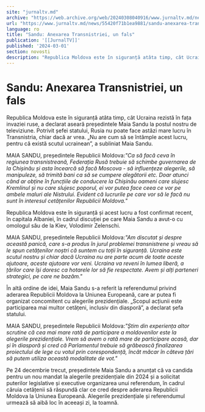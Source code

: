 ```yaml
---
site: "jurnaltv.md"
archive: "https://web.archive.org/web/20240308040916/www.jurnaltv.md/news/55420f71b1ea9881/sandu-anexarea-transnistriei-un-fals.html"
url: "https://www.jurnaltv.md/news/55420f71b1ea9881/sandu-anexarea-transnistriei-un-fals.html"
language: ro
title: "Sandu: Anexarea Transnistriei, un fals"
publication: '[[JurnalTV]]'
published: '2024-03-01'
section: novosti
description: "Republica Moldova este în siguranță atâta timp, cât Ucraina rezistă în fața invaziei ruse, a declarat aseară președintele Maia Sandu la postul nostru de televiziune. Potrivit șefei statului, Rusia nu poate face astăzi mare lucru în Transnistria, chiar dacă ar vrea. „Nu are cum să se întâmple acest lucru, pentru că există scutul ucrainean”, a subliniat Maia Sandu."
---
```


# Sandu: Anexarea Transnistriei, un fals

Republica Moldova este în siguranță atâta timp, cât Ucraina rezistă în fața invaziei ruse, a declarat aseară președintele Maia Sandu la postul nostru de televiziune. Potrivit șefei statului, Rusia nu poate face astăzi mare lucru în Transnistria, chiar dacă ar vrea. „Nu are cum să se întâmple acest lucru, pentru că există scutul ucrainean”, a subliniat Maia Sandu.

MAIA SANDU, președintele Republicii Moldova:*"Ca să facă ceva în regiunea transnistreană, Federația Rusă trebuie să schimbe guvernarea de la Chișinău și asta încearcă să facă Moscova - să influențeze alegerile, să manipuleze, să trimită bani ca să se cumpere alegătorii etc. Doar atunci când ar obține în funcțiile de conducere la Chișinău oameni care slujesc Kremlinul și nu care slujesc poporul, ei vor putea face ceea ce vor pe ambele maluri ale Nistrului. Evident că lucrurile pe care vor să le facă nu sunt în interesul cetățenilor Republicii Moldova."*

Republica Moldova este în siguranță și acest lucru a fost confirmat recent, în capitala Albaniei, în cadrul discuției pe care Maia Sandu a avut-o cu omologul său de la Kiev, Volodimir Zelenschi.

MAIA SANDU, președintele Republicii Moldova:*"Am discutat și despre această panică, care s-a produs în jurul problemei transnistrene și vreau să le spun cetățenilor noștri că suntem cu toții în siguranță. Ucraina este scutul nostru și chiar dacă Ucraina nu are parte acum de toate aceste ajutoare, aceste ajutoare vor veni. Ucraina va reveni în lumea liberă, a țărilor care își doresc ca hotarele lor să fie respectate. Avem și alți parteneri strategici, pe care ne bazăm."*

În altă ordine de idei, Maia Sandu s-a referit la referendumul privind aderarea Republicii Moldova la Uniunea Europeană, care ar putea fi organizat concomitent cu alegerile prezidențiale. „Scopul acțiunii este participarea mai multor cetățeni, inclusiv din diasporă”, a declarat șefa statului.

MAIA SANDU, președintele Republicii Moldova:*"Știm din experiența altor scrutine că cea mai mare rată de participare a moldovenilor este la alegerile prezidențiale. Vrem să avem o rată mare de participare acasă, dar și în diasporă și cred că Parlamentul trebuie să grăbească finalizarea proiectului de lege cu votul prin corespondență, încât măcar în câteva țări să putem utiliza această modalitate de vot."*

Pe 24 decembrie trecut, președintele Maia Sandu a anunțat că va candida pentru un nou mandat la alegerile prezidențiale din 2024 și a solicitat puterilor legislative și executive organizarea unui referendum, în cadrul căruia cetățenii să răspundă clar ce cred despre aderarea Republicii Moldova la Uniunea Europeană. Alegerile prezidențiale și referendumul urmează să aibă loc în aceeași zi, la toamnă.